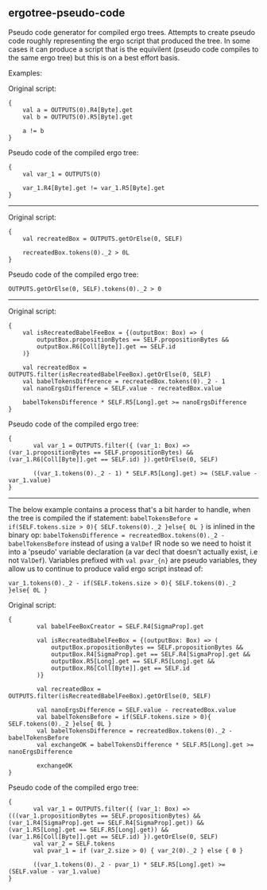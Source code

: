 
## ergotree-pseudo-code

Pseudo code generator for compiled ergo trees. Attempts to create pseudo code roughly representing the ergo script that produced the tree. In some cases it can produce a script that is the equivilent (pseudo code compiles to the same ergo tree) but this is on a best effort basis.

Examples:

Original script:

```
{
    val a = OUTPUTS(0).R4[Byte].get
    val b = OUTPUTS(0).R5[Byte].get

    a != b
}
```

Pseudo code of the compiled ergo tree:

```
{
    val var_1 = OUTPUTS(0)
    
    var_1.R4[Byte].get != var_1.R5[Byte].get
}
```

---

Original script:

```
{
    val recreatedBox = OUTPUTS.getOrElse(0, SELF)

    recreatedBox.tokens(0)._2 > 0L
}
```

Pseudo code of the compiled ergo tree:

```
OUTPUTS.getOrElse(0, SELF).tokens(0)._2 > 0
```

---

Original script:

```
{
    val isRecreatedBabelFeeBox = {(outputBox: Box) => (
        outputBox.propositionBytes == SELF.propositionBytes &&
        outputBox.R6[Coll[Byte]].get == SELF.id
    )}

    val recreatedBox = OUTPUTS.filter(isRecreatedBabelFeeBox).getOrElse(0, SELF)
    val babelTokensDifference = recreatedBox.tokens(0)._2 - 1
    val nanoErgsDifference = SELF.value - recreatedBox.value

    babelTokensDifference * SELF.R5[Long].get >= nanoErgsDifference
}
```

Pseudo code of the compiled ergo tree:

```
{
       val var_1 = OUTPUTS.filter({ (var_1: Box) => (var_1.propositionBytes == SELF.propositionBytes) && (var_1.R6[Coll[Byte]].get == SELF.id) }).getOrElse(0, SELF)

       ((var_1.tokens(0)._2 - 1) * SELF.R5[Long].get) >= (SELF.value - var_1.value)
}
```

---

The below example contains a process that's a bit harder to handle, when the tree is compiled the if statement: `babelTokensBefore = if(SELF.tokens.size > 0){ SELF.tokens(0)._2 }else{ 0L }` is inlined in the binary op: `babelTokensDifference = recreatedBox.tokens(0)._2 - babelTokensBefore` instead of using a `ValDef` IR node so we need to hoist it into a 'pseudo' variable declaration (a var decl that doesn't actually exist, i.e not `ValDef`). Variables prefixed with `val pvar_{n}` are pseudo variables, they allow us to continue to produce valid ergo script instead of:

```
var_1.tokens(0)._2 - if(SELF.tokens.size > 0){ SELF.tokens(0)._2 }else{ 0L }
```

Original script:

```
{
        val babelFeeBoxCreator = SELF.R4[SigmaProp].get

        val isRecreatedBabelFeeBox = {(outputBox: Box) => (
            outputBox.propositionBytes == SELF.propositionBytes &&
            outputBox.R4[SigmaProp].get == SELF.R4[SigmaProp].get &&
            outputBox.R5[Long].get == SELF.R5[Long].get &&
            outputBox.R6[Coll[Byte]].get == SELF.id
        )}

        val recreatedBox = OUTPUTS.filter(isRecreatedBabelFeeBox).getOrElse(0, SELF)

        val nanoErgsDifference = SELF.value - recreatedBox.value
        val babelTokensBefore = if(SELF.tokens.size > 0){ SELF.tokens(0)._2 }else{ 0L }
        val babelTokensDifference = recreatedBox.tokens(0)._2 - babelTokensBefore
        val exchangeOK = babelTokensDifference * SELF.R5[Long].get >= nanoErgsDifference

        exchangeOK
}
```

Pseudo code of the compiled ergo tree:

```
{
       val var_1 = OUTPUTS.filter({ (var_1: Box) => (((var_1.propositionBytes == SELF.propositionBytes) && (var_1.R4[SigmaProp].get == SELF.R4[SigmaProp].get)) && (var_1.R5[Long].get == SELF.R5[Long].get)) && (var_1.R6[Coll[Byte]].get == SELF.id) }).getOrElse(0, SELF)
       val var_2 = SELF.tokens
       val pvar_1 = if (var_2.size > 0) { var_2(0)._2 } else { 0 }

       ((var_1.tokens(0)._2 - pvar_1) * SELF.R5[Long].get) >= (SELF.value - var_1.value)
}
```
